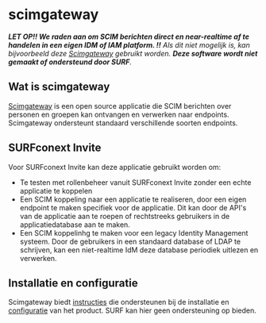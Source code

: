 # scimgateway

***LET OP!! We raden aan om SCIM berichten direct en near-realtime af te
handelen in een eigen IDM of IAM platform. !!**
Als dit niet mogelijk is, kan bijvoorbeeld deze [Scimgateway](https://github.com/jelhub/scimgateway)
gebruikt worden. **Deze software wordt niet gemaakt of ondersteund door SURF**.*

## Wat is scimgateway

[Scimgateway](https://github.com/jelhub/scimgateway) is een open source
applicatie die SCIM berichten over personen en groepen kan ontvangen en
verwerken naar endpoints. Scimgateway ondersteunt standaard verschillende 
soorten endpoints.

## SURFconext Invite

Voor SURFconext Invite kan deze applicatie gebruikt worden om:

- Te testen met rollenbeheer vanuit SURFconext Invite zonder een echte
applicatie te koppelen
- Een SCIM koppeling naar een applicatie te realiseren, door een eigen
endpoint te maken specifiek voor de applicatie. Dit kan door de API's van
de applicatie aan te roepen of rechtstreeks gebruikers in de applicatiedatabase
aan te maken.
- Een SCIM koppelinhg te maken voor een legacy Identity Management systeem.
Door de gebruikers in een standaard database of LDAP te schrijven, kan een
niet-realtime IdM deze database periodiek uitlezen en verwerken.

## Installatie en configuratie

Scimgateway biedt [instructies](https://github.com/jelhub/scimgateway?tab=readme-ov-file#installation) die ondersteunen bij
de installatie en [configuratie](https://github.com/jelhub/scimgateway?tab=readme-ov-file#configuration) van het product. SURF kan hier geen ondersteuning op bieden.
